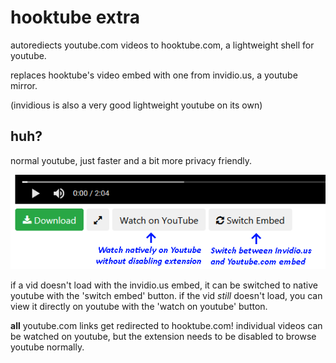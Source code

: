 # hooktube extra

autorediects youtube.com videos to hooktube.com, a lightweight shell for youtube.

replaces hooktube's video embed with one from invidio.us, a youtube mirror.

(invidious is also a very good lightweight youtube on its own)

## huh?

normal youtube, just faster and a bit more privacy friendly.

![example image](example.png)


if a vid doesn't load with the invidio.us embed, it can be switched to native youtube with the 'switch embed' button.
if the vid _still_ doesn't load, you can view it directly on youtube with the 'watch on youtube' button.

**all** youtube.com links get redirected to hooktube.com! individual videos can be watched on youtube, but the extension needs to be disabled to browse youtube normally.

